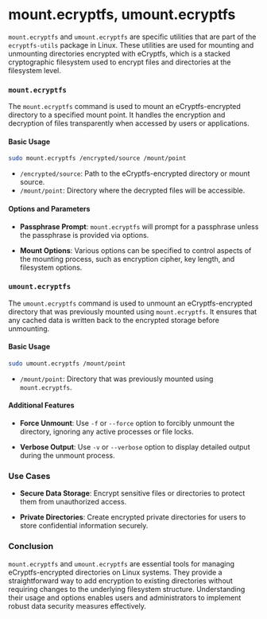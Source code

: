 # mount.ecryptfs, umount.ecryptfs
`mount.ecryptfs` and `umount.ecryptfs` are specific utilities that are part of the `ecryptfs-utils` package in Linux. These utilities are used for mounting and unmounting directories encrypted with eCryptfs, which is a stacked cryptographic filesystem used to encrypt files and directories at the filesystem level.

### `mount.ecryptfs`

The `mount.ecryptfs` command is used to mount an eCryptfs-encrypted directory to a specified mount point. It handles the encryption and decryption of files transparently when accessed by users or applications.

#### Basic Usage

```bash
sudo mount.ecryptfs /encrypted/source /mount/point
```

- `/encrypted/source`: Path to the eCryptfs-encrypted directory or mount source.
- `/mount/point`: Directory where the decrypted files will be accessible.

#### Options and Parameters

- **Passphrase Prompt**: `mount.ecryptfs` will prompt for a passphrase unless the passphrase is provided via options.
  
- **Mount Options**: Various options can be specified to control aspects of the mounting process, such as encryption cipher, key length, and filesystem options.

### `umount.ecryptfs`

The `umount.ecryptfs` command is used to unmount an eCryptfs-encrypted directory that was previously mounted using `mount.ecryptfs`. It ensures that any cached data is written back to the encrypted storage before unmounting.

#### Basic Usage

```bash
sudo umount.ecryptfs /mount/point
```

- `/mount/point`: Directory that was previously mounted using `mount.ecryptfs`.

#### Additional Features

- **Force Unmount**: Use `-f` or `--force` option to forcibly unmount the directory, ignoring any active processes or file locks.

- **Verbose Output**: Use `-v` or `--verbose` option to display detailed output during the unmount process.

### Use Cases

- **Secure Data Storage**: Encrypt sensitive files or directories to protect them from unauthorized access.
  
- **Private Directories**: Create encrypted private directories for users to store confidential information securely.

### Conclusion

`mount.ecryptfs` and `umount.ecryptfs` are essential tools for managing eCryptfs-encrypted directories on Linux systems. They provide a straightforward way to add encryption to existing directories without requiring changes to the underlying filesystem structure. Understanding their usage and options enables users and administrators to implement robust data security measures effectively.
